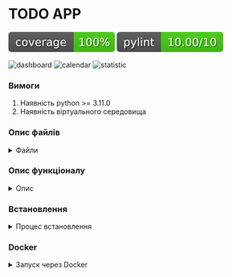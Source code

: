# TODO APP

![Coverage](https://raw.githubusercontent.com/vaskinb/todoapp/master/coverage.svg)
![Pylint](https://raw.githubusercontent.com/vaskinb/todoapp/master/pylint.svg)

![dashboard](https://github.com/user-attachments/assets/615f058a-2fda-4d64-8e16-3832553fca2f)
![calendar](https://github.com/user-attachments/assets/923a9a4f-01df-4e83-b945-851ca4c5b066)
![statistic](https://github.com/user-attachments/assets/ed860a72-b3ec-462d-a62a-7b2ef08e8f67)


### Вимоги

1. Наявність python >= 3.11.0
2. Наявність віртуального середовища

### Опис файлів
<details><summary>Файли</summary>

* `app` - основний каталог роботи с додатком
* * `app/auth/` - директорія з файлами для авторизації, автентифікації та 
    реєстрації користувачів
* * `app/main/` - директорія з файлами представлень додатку
* * `app/static/` - директорія зі статичними файлами
* * `app/templates/` - директорія з HTML-шаблонами для відображення
* * `app/utils/` - директорія з утилітами
* * `app/app.py` - основний файл для створення та налаштування Flask-додатку
* * `app/models.py` - моделі бази даних
* `.gitignore` - файл с налаштуваннями для GIT
* `config.py` - файл з базовими налаштуваннями конфігурації додатку
* `manage.py` - файл для керування додатком та виконання команд
* `README.md` - файл з описом проєкту, інструкцією з налаштування та 
використання
* `requirements.txt` - файл з бібліотеками для встановлення
* `run.sh` - файл для запуску допоміжних сервісів та тестів
* `wsgi.ini` - конфігураційний файл для запуску додатку через uWSGI 
* `wsgi.py` - точка входу для запуску додатку через wsgi
</details>

### Опис функціоналу

<details><summary>Опис</summary>

Програма являє собою комплексний інструмент для керування задачами, який 
складається з 3-х основних модулів:

#### 1. Dashboard

**Основні можливості:**

- **Створення задач:**  
  Користувач може створити нову задачу, заповнивши форму (TaskForm). 
При створенні задачі вказується заголовок, опис, дата виконання (due_date) та
початковий статус (за замовчуванням — _pending_).

- **Відображення задач:**  
  Задачі користувача відображаються у вигляді таблиці з наступними категоріями:
  - **All:** відображаються всі задачі.
  - **Pending:** задачі, що ще не почали виконуватись.
  - **Active:** задачі, над якими ведеться робота.
  - **Completed:** задачі, що були виконані.

- **Редагування та зміна статусів:**  
  Для кожної задачі доступні дії: 
редагування, видалення, зміна статусу (через кнопки "Start", "Done", "Undo"). 
Це дозволяє швидко коригувати інформацію про задачу або перемикати її стан.

- **RESTful API:**  
  Реалізовані маршрути для:
- ***створення (`/tasks/add`)***, 
- ***отримання (`/tasks/get/<task_id>`)***, 
- ***редагування (`/tasks/edit/<task_id>`)***, 
- ***видалення (`/tasks/delete/<task_id>`)***, 
- ***зміни статусу задачі (`/tasks/set_status/<task_id>`)***.

#### 2. Calendar

**Основні можливості:**

- **Інтеграція з FullCalendar:**  
  Модуль календаря використовує FullCalendar для візуалізації задач,
що дозволяє користувачу бачити задачі, розташовані за датами.

- **Drag & Drop:**  
  Реалізовано можливість перетягувати задачі між датами безпосередньо в
календарі, що спрощує планування і зміну дат виконання.

- **Створення та редагування:**  
  За допомогою календарного інтерфейсу користувач може створювати нові задачі 
або редагувати існуючі, використовуючи форму.

- **Зміна статусів:**  
  Користувач може змінювати статус задачі прямо в календарі.

#### 3. Statistic

**Основні можливості:**

- **Агрегація статистики:**  
  Модуль збирає та агрегує дані по задачах користувача. 
Формуються такі основні показники:
  - Загальна кількість задач.
  - Кількість задач у статусах `pending`, `active` та `completed`.

- **Динамічні графіки:**  
  Побудова двох типів графіків:
  - **Щоденна статистика:**  
    Графік, що відображає дані за останні 7 днів, де для кожного дня вказується
загальна кількість задач та кількість виконаних.
  - **Щотижнева статистика:**  
    Графік, що відображає дані за останні 4 тижні, де для кожного тижня 
відображаються загальна кількість задач та кількість виконаних.

</details>

### Встановлення

<details><summary>Процеc встановлення</summary>

#### Оновлення
* Оновлення сервера

``` shell
apt update && apt upgrade -y
```


#### PostgreSQL
* Встановлення PostgreSQL
```shell
apt install postgresql postgresql-contrib
```

* Створення БД PostgreSQL
```
$ sudo -u postgres psql
postgres=# create database todoapp;
postgres=# create user todoapp with encrypted password 'todoapp';
postgres=# grant all privileges on database todoapp to todoapp;
```

* Створення тестової БД PostgreSQL (для локального тестування)
```
$ sudo -u postgres psql
postgres=# create database todoapp_test;
postgres=# create user todoapp_test with encrypted password 'todoapp_test';
postgres=# grant all privileges on database todoapp_test to todoapp_test;
```

* Створення міграцій БД
```
$ ./run.sh db init
$ ./run.sh db migrate
$ ./run.sh db upgrade
```


#### Supervisor
* Встановлення supervisor

``` shell
apt install supervisor
```

* Налаштування supervisor
```txt
[program:app]
command=/root/todoapp/venv/bin/uwsgi --ini /root/todoapp/wsgi_admin.ini --chdir /root/todoapp
autostart=true
autorestart=true
stopasgroup=true
stopsignal=QUIT
stderr_logfile=/var/log/%(program_name)s.log
stdout_logfile=/var/log/%(program_name)s.log
```

#### Project
* Встановлення git та отримання проєкту

``` shell
git clone git@github.com:vaskinb/todoapp.git
```

* Встановлення віртуального середовища

``` shell
apt install virtualenv
virtualenv -p python3 venv
. venv/bin/activate
```

* Встановлення залежностей

``` shell
pip install -r requirements.txt
```
</details>

### Docker

<details><summary>Запуск через Docker</summary>

#### Встановлення Docker та Docker Compose

* Оновлення списку пакетів та установка Docker Engine:
```shell
sudo apt update && sudo apt install -y docker.io
```

* Додавання користувача в групу docker:

```shell
sudo usermod -aG docker $USER
```

* Встановлення Docker Compose:

```shell
sudo apt install -y docker-compose
```

#### Запуск додатку через Docker

* Клонувати репозиторій:

```shell
git clone https://github.com/vaskinb/todoapp.git
cd todoapp
```

* Запуск контейнерів:

```shell
docker-compose up --build
```

* Зупинка контейнерів:

```shell
docker-compose down
```


</details>
